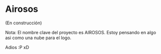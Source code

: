 # Airosos
(En construcción)

Nota: El nombre clave del proyecto es AIROSOS. Estoy pensando en algo asi como una nube para el logo. 

Adios :P xD